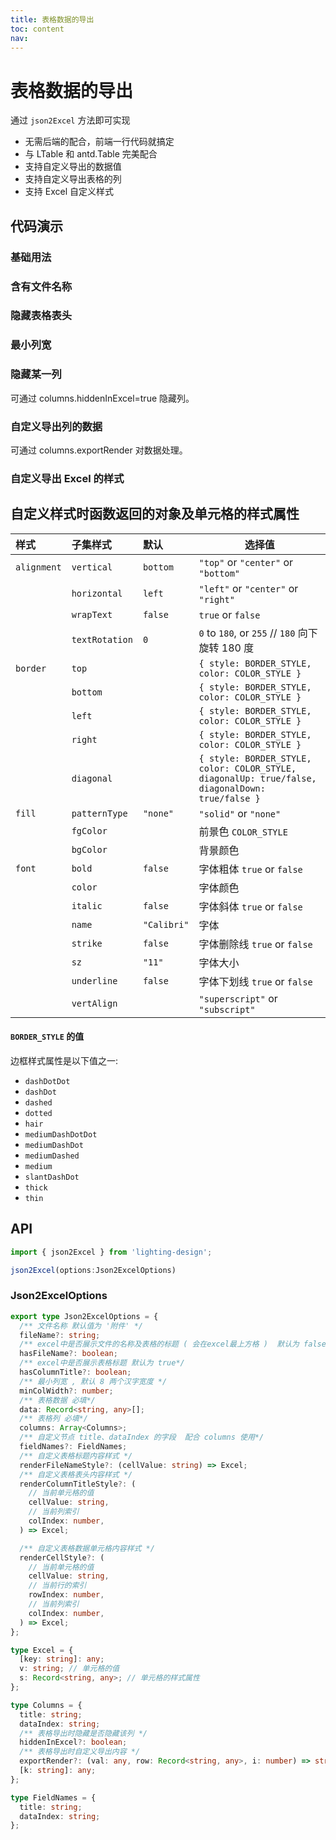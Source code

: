 ```yaml
---
title: 表格数据的导出
toc: content
nav:
---
```


# 表格数据的导出

通过 `json2Excel` 方法即可实现

- 无需后端的配合，前端一行代码就搞定
- 与 LTable 和 antd.Table 完美配合
- 支持自定义导出的数据值
- 支持自定义导出表格的列
- 支持 Excel 自定义样式

## 代码演示

### 基础用法

<code src='./demos/Demo1.tsx' background="#f5f5f5"></code>

### 含有文件名称

<code src='./demos/Demo2.tsx' background="#f5f5f5"></code>

### 隐藏表格表头

<code src='./demos/Demo3.tsx' background="#f5f5f5"></code>

### 最小列宽

<code src='./demos/Demo4.tsx' background="#f5f5f5"></code>

### 隐藏某一列

可通过 columns.hiddenInExcel=true 隐藏列。

<code src='./demos/Demo5.tsx' background="#f5f5f5"></code>

### 自定义导出列的数据

可通过 columns.exportRender 对数据处理。

<code src='./demos/Demo6.tsx' background="#f5f5f5"></code>

### 自定义导出 Excel 的样式

<code src='./demos/Demo7.tsx' background="#f5f5f5"></code>

## 自定义样式时函数返回的对象及单元格的样式属性

| 样式        | 子集样式       | 默认        | 选择值                                                                                          |
| :---------- | :------------- | :---------- | ----------------------------------------------------------------------------------------------- |
| `alignment` | `vertical`     | `bottom`    | `"top"` or `"center"` or `"bottom"`                                                             |
|             | `horizontal`   | `left`      | `"left"` or `"center"` or `"right"`                                                             |
|             | `wrapText`     | `false`     | `true` or `false`                                                                               |
|             | `textRotation` | `0`         | `0` to `180`, or `255` // `180` 向下旋转 180 度                                                 |
| `border`    | `top`          |             | `{ style: BORDER_STYLE, color: COLOR_STYLE }`                                                   |
|             | `bottom`       |             | `{ style: BORDER_STYLE, color: COLOR_STYLE }`                                                   |
|             | `left`         |             | `{ style: BORDER_STYLE, color: COLOR_STYLE }`                                                   |
|             | `right`        |             | `{ style: BORDER_STYLE, color: COLOR_STYLE }`                                                   |
|             | `diagonal`     |             | `{ style: BORDER_STYLE, color: COLOR_STYLE, diagonalUp: true/false, diagonalDown: true/false }` |
| `fill`      | `patternType`  | `"none"`    | `"solid"` or `"none"`                                                                           |
|             | `fgColor`      |             | 前景色 `COLOR_STYLE`                                                                            |
|             | `bgColor`      |             | 背景颜色                                                                                        |
| `font`      | `bold`         | `false`     | 字体粗体 `true` or `false`                                                                      |
|             | `color`        |             | 字体颜色                                                                                        |
|             | `italic`       | `false`     | 字体斜体 `true` or `false`                                                                      |
|             | `name`         | `"Calibri"` | 字体                                                                                            |
|             | `strike`       | `false`     | 字体删除线 `true` or `false`                                                                    |
|             | `sz`           | `"11"`      | 字体大小                                                                                        |
|             | `underline`    | `false`     | 字体下划线 `true` or `false`                                                                    |
|             | `vertAlign`    |             | `"superscript"` or `"subscript"`                                                                |

#### `BORDER_STYLE` 的值

边框样式属性是以下值之一:

- `dashDotDot`
- `dashDot`
- `dashed`
- `dotted`
- `hair`
- `mediumDashDotDot`
- `mediumDashDot`
- `mediumDashed`
- `medium`
- `slantDashDot`
- `thick`
- `thin`

## API

```ts
import { json2Excel } from 'lighting-design';

json2Excel(options:Json2ExcelOptions)

```

### Json2ExcelOptions

```ts
export type Json2ExcelOptions = {
  /** 文件名称 默认值为 '附件' */
  fileName?: string;
  /** excel中是否展示文件的名称及表格的标题 ( 会在excel最上方格 )  默认为 false*/
  hasFileName?: boolean;
  /** excel中是否展示表格标题 默认为 true*/
  hasColumnTitle?: boolean;
  /** 最小列宽 , 默认 8 两个汉字宽度 */
  minColWidth?: number;
  /** 表格数据 必填*/
  data: Record<string, any>[];
  /** 表格列 必填*/
  columns: Array<Columns>;
  /** 自定义节点 title、dataIndex 的字段  配合 columns 使用*/
  fieldNames?: FieldNames;
  /** 自定义表格标题内容样式 */
  renderFileNameStyle?: (cellValue: string) => Excel;
  /** 自定义表格表头内容样式 */
  renderColumnTitleStyle?: (
    // 当前单元格的值
    cellValue: string,
    // 当前列索引
    colIndex: number,
  ) => Excel;

  /** 自定义表格数据单元格内容样式 */
  renderCellStyle?: (
    // 当前单元格的值
    cellValue: string,
    // 当前行的索引
    rowIndex: number,
    // 当前列索引
    colIndex: number,
  ) => Excel;
};

type Excel = {
  [key: string]: any;
  v: string; // 单元格的值
  s: Record<string, any>; // 单元格的样式属性
};

type Columns = {
  title: string;
  dataIndex: string;
  /** 表格导出时隐藏是否隐藏该列 */
  hiddenInExcel?: boolean;
  /** 表格导出时自定义导出内容 */
  exportRender?: (val: any, row: Record<string, any>, i: number) => string | number;
  [k: string]: any;
};

type FieldNames = {
  title: string;
  dataIndex: string;
};
```
